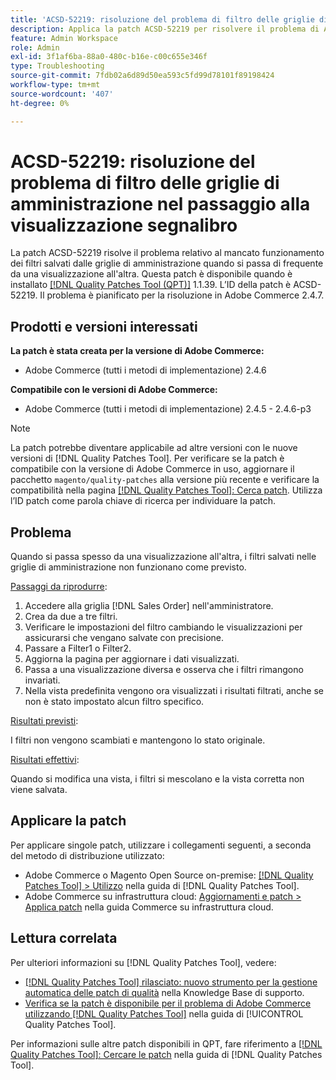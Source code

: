 ```yaml
---
title: 'ACSD-52219: risoluzione del problema di filtro delle griglie di amministrazione nel passaggio alla visualizzazione segnalibro'
description: Applica la patch ACSD-52219 per risolvere il problema di Adobe Commerce, in cui i filtri salvati delle griglie di amministrazione non funzionano come previsto quando si passa di frequente da una visualizzazione di segnalibro all’altra.
feature: Admin Workspace
role: Admin
exl-id: 3f1af6ba-88a0-480c-b16e-c00c655e346f
type: Troubleshooting
source-git-commit: 7fdb02a6d89d50ea593c5fd99d78101f89198424
workflow-type: tm+mt
source-wordcount: '407'
ht-degree: 0%

---
```


# ACSD-52219: risoluzione del problema di filtro delle griglie di amministrazione nel passaggio alla visualizzazione segnalibro

La patch ACSD-52219 risolve il problema relativo al mancato funzionamento dei filtri salvati dalle griglie di amministrazione quando si passa di frequente da una visualizzazione all&#39;altra. Questa patch è disponibile quando è installato [[!DNL Quality Patches Tool (QPT)]](https://experienceleague.adobe.com/en/docs/commerce-operations/tools/quality-patches-tool/quality-patches-tool-to-self-serve-quality-patches) 1.1.39. L’ID della patch è ACSD-52219. Il problema è pianificato per la risoluzione in Adobe Commerce 2.4.7.

## Prodotti e versioni interessati

**La patch è stata creata per la versione di Adobe Commerce:**

* Adobe Commerce (tutti i metodi di implementazione) 2.4.6

**Compatibile con le versioni di Adobe Commerce:**

* Adobe Commerce (tutti i metodi di implementazione) 2.4.5 - 2.4.6-p3

>[!NOTE]
>
>La patch potrebbe diventare applicabile ad altre versioni con le nuove versioni di [!DNL Quality Patches Tool]. Per verificare se la patch è compatibile con la versione di Adobe Commerce in uso, aggiornare il pacchetto `magento/quality-patches` alla versione più recente e verificare la compatibilità nella pagina [[!DNL Quality Patches Tool]: Cerca patch](https://experienceleague.adobe.com/tools/commerce-quality-patches/index.html). Utilizza l’ID patch come parola chiave di ricerca per individuare la patch.

## Problema

Quando si passa spesso da una visualizzazione all&#39;altra, i filtri salvati nelle griglie di amministrazione non funzionano come previsto.

<u>Passaggi da riprodurre</u>:

1. Accedere alla griglia [!DNL Sales Order] nell&#39;amministratore.
1. Crea da due a tre filtri.
1. Verificare le impostazioni del filtro cambiando le visualizzazioni per assicurarsi che vengano salvate con precisione.
1. Passare a Filter1 o Filter2.
1. Aggiorna la pagina per aggiornare i dati visualizzati.
1. Passa a una visualizzazione diversa e osserva che i filtri rimangono invariati.
1. Nella vista predefinita vengono ora visualizzati i risultati filtrati, anche se non è stato impostato alcun filtro specifico.

<u>Risultati previsti</u>:

I filtri non vengono scambiati e mantengono lo stato originale.

<u>Risultati effettivi</u>:

Quando si modifica una vista, i filtri si mescolano e la vista corretta non viene salvata.

## Applicare la patch

Per applicare singole patch, utilizzare i collegamenti seguenti, a seconda del metodo di distribuzione utilizzato:

* Adobe Commerce o Magento Open Source on-premise: [[!DNL Quality Patches Tool] > Utilizzo](/help/tools/quality-patches-tool/usage.md) nella guida di [!DNL Quality Patches Tool].
* Adobe Commerce su infrastruttura cloud: [Aggiornamenti e patch > Applica patch](https://experienceleague.adobe.com/docs/commerce-cloud-service/user-guide/develop/upgrade/apply-patches.html) nella guida Commerce su infrastruttura cloud.

## Lettura correlata

Per ulteriori informazioni su [!DNL Quality Patches Tool], vedere:

* [[!DNL Quality Patches Tool] rilasciato: nuovo strumento per la gestione automatica delle patch di qualità](https://experienceleague.adobe.com/en/docs/commerce-operations/tools/quality-patches-tool/quality-patches-tool-to-self-serve-quality-patches) nella Knowledge Base di supporto.
* [Verifica se la patch è disponibile per il problema di Adobe Commerce utilizzando  [!DNL Quality Patches Tool]](/help/tools/quality-patches-tool/patches-available-in-qpt/check-patch-for-magento-issue-with-magento-quality-patches.md) nella guida di [!UICONTROL Quality Patches Tool].


Per informazioni sulle altre patch disponibili in QPT, fare riferimento a [[!DNL Quality Patches Tool]: Cercare le patch](https://experienceleague.adobe.com/tools/commerce-quality-patches/index.html) nella guida di [!DNL Quality Patches Tool].
